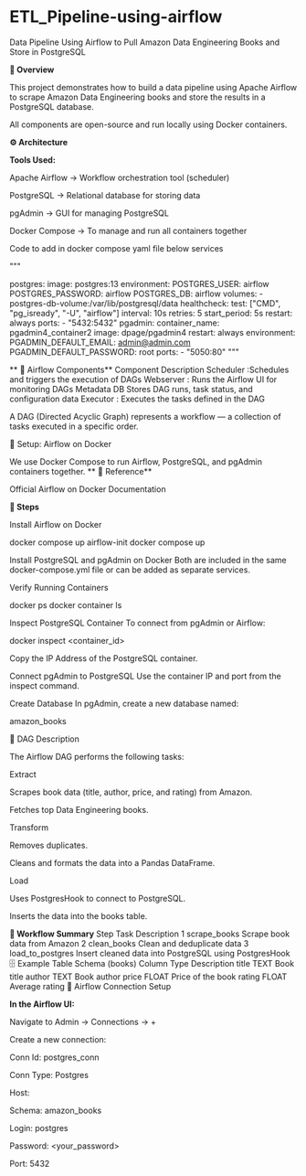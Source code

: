 # ETL_Pipeline-using-airflow
Data Pipeline Using Airflow to Pull Amazon Data Engineering Books and Store in PostgreSQL


**🧩 Overview**

This project demonstrates how to build a data pipeline using Apache Airflow to scrape Amazon Data Engineering books and store the results in a PostgreSQL database.

All components are open-source and run locally using Docker containers.

**⚙️ Architecture**

**Tools Used:**

Apache Airflow → Workflow orchestration tool (scheduler)

PostgreSQL → Relational database for storing data

pgAdmin → GUI for managing PostgreSQL

Docker Compose → To manage and run all containers together


Code to add in docker compose yaml file below services

"""

postgres:
    image: postgres:13
    environment:
      POSTGRES_USER: airflow
      POSTGRES_PASSWORD: airflow
      POSTGRES_DB: airflow
    volumes:
      - postgres-db-volume:/var/lib/postgresql/data
    healthcheck:
      test: ["CMD", "pg_isready", "-U", "airflow"]
      interval: 10s
      retries: 5
      start_period: 5s
    restart: always
    ports:
      - "5432:5432"
pgadmin:
    container_name: pgadmin4_container2
    image: dpage/pgadmin4
    restart: always
    environment:
      PGADMIN_DEFAULT_EMAIL: admin@admin.com
      PGADMIN_DEFAULT_PASSWORD: root
    ports:
      - "5050:80"
"""




**
🧠 Airflow Components**
Component	Description
Scheduler	:Schedules and triggers the execution of DAGs
Webserver :	Runs the Airflow UI for monitoring DAGs
Metadata DB	Stores DAG runs, task status, and configuration data
Executor :	Executes the tasks defined in the DAG

A DAG (Directed Acyclic Graph) represents a workflow — a collection of tasks executed in a specific order.

🐳 Setup: Airflow on Docker

We use Docker Compose to run Airflow, PostgreSQL, and pgAdmin containers together.
**
🔗 Reference**

Official Airflow on Docker Documentation

**🧾 Steps**

Install Airflow on Docker

docker compose up airflow-init
docker compose up


Install PostgreSQL and pgAdmin on Docker
Both are included in the same docker-compose.yml file or can be added as separate services.

Verify Running Containers

docker ps
docker container ls


Inspect PostgreSQL Container
To connect from pgAdmin or Airflow:

docker inspect <container_id>


Copy the IP Address of the PostgreSQL container.

Connect pgAdmin to PostgreSQL
Use the container IP and port from the inspect command.

Create Database
In pgAdmin, create a new database named:

amazon_books

📄 DAG Description

The Airflow DAG performs the following tasks:

Extract

Scrapes book data (title, author, price, and rating) from Amazon.

Fetches top Data Engineering books.

Transform

Removes duplicates.

Cleans and formats the data into a Pandas DataFrame.

Load

Uses PostgresHook to connect to PostgreSQL.

Inserts the data into the books table.

**🧠 Workflow Summary**
Step	Task	Description
1	scrape_books	Scrape book data from Amazon
2	clean_books	Clean and deduplicate data
3	load_to_postgres	Insert cleaned data into PostgreSQL using PostgresHook
🗄️ Example Table Schema (books)
Column	Type	Description
title	TEXT	Book title
author	TEXT	Book author
price	FLOAT	Price of the book
rating	FLOAT	Average rating
🧰 Airflow Connection Setup



**In the Airflow UI:**

Navigate to Admin → Connections → +

Create a new connection:

Conn Id: postgres_conn

Conn Type: Postgres

Host: <PostgreSQL container IP>

Schema: amazon_books

Login: postgres

Password: <your_password>

Port: 5432
